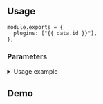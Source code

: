 ## Usage

```js-vue
module.exports = {
  plugins: ["{{ data.id }}"],
};
```

### Parameters

<Parameters :items="data.parameters" />

<details class="details custom-block">
<summary>Usage example</summary>

```js-vue
module.exports = {
  plugins: [
    {
      name: "{{ data.id }}",
      params: {
{{Object.entries(data.parameters).filter(([k, v]) => v.default !== undefined).map(([k, v]) => `        ${k}: ${JSON.stringify(v.default)}`).join(",\n")}}
      }
    }
  ]
}
```

</details>

## Demo

<PluginDemo :plugin="data.id" />
